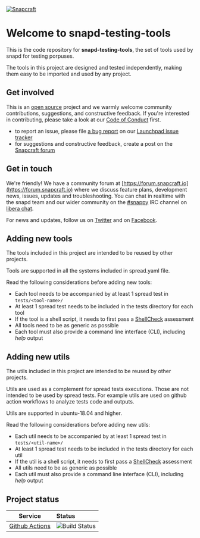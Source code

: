 [![Snapcraft](https://avatars2.githubusercontent.com/u/19532717?s=200)](https://snapcraft.io)

# Welcome to snapd-testing-tools

This is the code repository for **snapd-testing-tools**, the set of tools
used by snapd for testing porpuses. 

The tools in this project are designed and tested independently, making them easy
to be imported and used by any project.

## Get involved

This is an [open source](COPYING) project and we warmly welcome community
contributions, suggestions, and constructive feedback. If you're interested in
contributing, please take a look at our [Code of Conduct](CODE_OF_CONDUCT.md)
first.

- to report an issue, please file [a bug
  report](https://bugs.launchpad.net/snappy/+filebug) on our [Launchpad issue
tracker](https://bugs.launchpad.net/snappy/)
- for suggestions and constructive feedback, create a post on the [Snapcraft
  forum](https://forum.snapcraft.io/c/snapd)

## Get in touch

We're friendly! We have a community forum at
[https://forum.snapcraft.io](https://forum.snapcraft.io) where we discuss
feature plans, development news, issues, updates and troubleshooting. You can
chat in realtime with the snapd team and our wider community on the
[#snappy](https://web.libera.chat?channel=#snappy) IRC channel on
[libera chat](https://libera.chat/).

For news and updates, follow us on [Twitter](https://twitter.com/snapcraftio)
and on [Facebook](https://www.facebook.com/snapcraftio).

## Adding new tools

The tools included in this project are intended to be reused by other projects.

Tools are supported in all the systems included in spread.yaml file.

Read the following considerations before adding new tools:

 - Each tool needs to be accompanied by at least 1 spread test in `tests/<tool-name>/`
 - At least 1 spread test needs to be included in the tests directory for each tool
 - If the tool is a shell script, it needs to first pass a [ShellCheck](https://github.com/koalaman/shellcheck) assessment
 - All tools need to be as generic as possible
 - Each tool must also provide a command line interface (CLI), including _help_ output

## Adding new utils

The utils included in this project are intended to be reused by other projects.

Utils are used as a complement for spread tests executions. Those are not intended to be used by spread tests.
For example utils are used on github action workflows to analyze tests code and outputs.

Utils are supported in ubuntu-18.04 and higher.

Read the following considerations before adding new utils:

 - Each util needs to be accompanied by at least 1 spread test in `tests/<util-name>/`
 - At least 1 spread test needs to be included in the tests directory for each util
 - If the util is a shell script, it needs to first pass a [ShellCheck](https://github.com/koalaman/shellcheck) assessment
 - All utils need to be as generic as possible
 - Each util must also provide a command line interface (CLI), including _help_ output


## Project status

| Service | Status |
|-----|:---|
| [Github Actions](https://github.com/actions/) |  ![Build Status][actions-image]  |

[actions-image]: https://github.com/snapcore/snapd-testing-tools/actions

